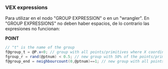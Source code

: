 ### VEX expressions  

Para utilizar en el nodo "GROUP EXPRESSION" o en un "wrangler". En "GROUP EXPRESSIONS" no deben haber espacios, de lo contrario las expresiones no funcionan:  

**POINT**
```C#
// "t" is the name of the group
f@group_t = @P.x<0; // group with all points/primitives where X coordinate is less than 0
fgroup_r = rand(@ptnum) < 0.5; // new group with 50% of the points/primitives
f@group_end = neighbourcount(0,@ptnum)==1; // new group with all points with ONLy one edge (end points)
```
